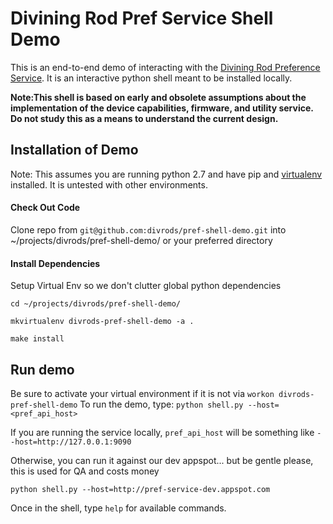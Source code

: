 # Divining Rod Pref Service Shell Demo
This is an end-to-end demo of interacting with the [Divining Rod Preference Service](https://github.com/divrods/pref_service).
It is an interactive python shell meant to be installed locally.

**Note:This shell is based on early and obsolete assumptions about the implementation of the device capabilities, firmware, and utility service. Do not study this as a means to understand the current design.**


Installation of Demo
--------------
Note: This assumes you are running python 2.7 and have pip and [virtualenv](http://virtualenvwrapper.readthedocs.io/en/latest/install.html) installed. It is untested with other environments.

#### Check Out Code

Clone repo from `git@github.com:divrods/pref-shell-demo.git`
into ~/projects/divrods/pref-shell-demo/ or your preferred directory

#### Install Dependencies
Setup Virtual Env so we don't clutter global python dependencies

`cd ~/projects/divrods/pref-shell-demo/`

`mkvirtualenv divrods-pref-shell-demo -a .`

`make install`


Run demo
--------------
Be sure to activate your virtual environment if it is not via `workon divrods-pref-shell-demo`
To run the demo, type: `python shell.py --host=<pref_api_host>`

If you are running the service locally, `pref_api_host` will be something like `--host=http://127.0.0.1:9090`

Otherwise, you can run it against our dev appspot... but be gentle please, this is used for QA and costs money

`python shell.py --host=http://pref-service-dev.appspot.com`

Once in the shell, type `help` for available commands.

